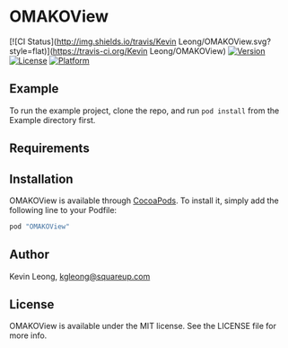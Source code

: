 # OMAKOView

[![CI Status](http://img.shields.io/travis/Kevin Leong/OMAKOView.svg?style=flat)](https://travis-ci.org/Kevin Leong/OMAKOView)
[![Version](https://img.shields.io/cocoapods/v/OMAKOView.svg?style=flat)](http://cocoapods.org/pods/OMAKOView)
[![License](https://img.shields.io/cocoapods/l/OMAKOView.svg?style=flat)](http://cocoapods.org/pods/OMAKOView)
[![Platform](https://img.shields.io/cocoapods/p/OMAKOView.svg?style=flat)](http://cocoapods.org/pods/OMAKOView)

## Example

To run the example project, clone the repo, and run `pod install` from the Example directory first.

## Requirements

## Installation

OMAKOView is available through [CocoaPods](http://cocoapods.org). To install
it, simply add the following line to your Podfile:

```ruby
pod "OMAKOView"
```

## Author

Kevin Leong, kgleong@squareup.com

## License

OMAKOView is available under the MIT license. See the LICENSE file for more info.
